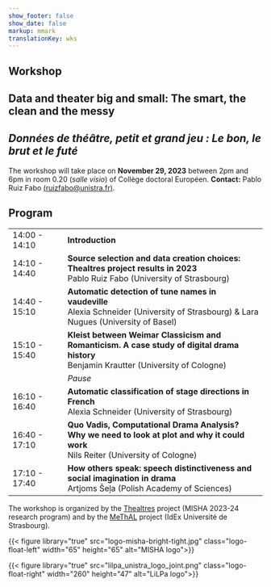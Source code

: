 ```yaml
---
show_footer: false
show_date: false
markup: mmark
translationKey: wks
---
```


<!--
date = "2023-11-21"
showFooter = "false"
markup = "mmark"
translationKey = 'wks' -->

## Workshop

## **Data and theater big and small: The smart, the clean and the messy**

## *Données de théâtre, petit et grand jeu : Le bon, le brut et le futé*

The workshop will take place on **November 29, 2023** between 2pm and 6pm in room 0.20 (*salle visio*) of Collège doctoral Européen.  **Contact:** Pablo Ruiz Fabo [(ruizfabo@unistra.fr)](mailto:ruizfabo@unistra.fr).

## Program

<div class="progtable">

| | | |
|---|---|---|
| 14:00 - 14:10 | &nbsp; | **Introduction**|
| 14:10 - 14:40 | &nbsp; | **Source selection and data creation choices: Thealtres project results in 2023**<br>Pablo Ruiz Fabo (University of Strasbourg) |
| 14:40 - 15:10 | &nbsp; | **Automatic detection of tune names in vaudeville**<br>Alexia Schneider (University of Strasbourg) & Lara Nugues (University of Basel)|
| 15:10 - 15:40 | &nbsp; | **Kleist between Weimar Classicism and Romanticism. A case study of digital drama history**<br>Benjamin Krautter (University of Cologne)|
| &nbsp; | &nbsp; | *Pause* |
| 16:10 - 16:40 | &nbsp; | **Automatic classification of stage directions in French**<br>Alexia Schneider (University of Strasbourg)|
| 16:40 - 17:10 | &nbsp; | **Quo Vadis, Computational Drama Analysis? Why we need to look at plot and why it could work**<br>Nils Reiter (University of Cologne)|
| 17:10 - 17:40 | &nbsp; | **How others speak: speech distinctiveness and social imagination in drama**<br>Artjoms Šeļa (Polish Academy of Sciences)|
<!-- [à venir] -->

</div>

The workshop is organized by the [Thealtres](https://thealtres.pages.unistra.fr) project (MISHA 2023-24 research program) and by the [MeThAL](https://methal.pages.unistra.fr) project (IdEx Université de Strasbourg).

<!-- https://iphysresearch.github.io/blog/post/writting-markdown/ -->

{{< figure library="true" src="logo-misha-bright-tight.jpg" class="logo-float-left" width="65" height="65" alt="MISHA logo">}}

{{< figure library="true" src="lilpa_unistra_logo_joint.png" class="logo-float-right" width="260" height="47" alt="LiLPa logo">}}
